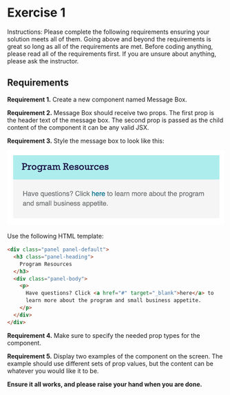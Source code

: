 # Exercise 1

Instructions: Please complete the following requirements ensuring your solution meets all of them. Going above and beyond the requirements is great so long as all of the requirements are met. Before coding anything, please read all of the requirements first. If you are unsure about anything, please ask the instructor.

## Requirements

**Requirement 1.** Create a new component named Message Box.

**Requirement 2.** Message Box should receive two props. The first prop is the header text of the message box. The second prop is passed as the child content of the component it can be any valid JSX.

**Requirement 3.** Style the message box to look like this:

![Message Box](images/message-box.png "Message Box")

Use the following HTML template:

```html
<div class="panel panel-default">
  <h3 class="panel-heading">
    ​Program Resources
  </h3>
  <div class="panel-body">
    <p>
      ​Have questions? Click <a href="#" target="_blank">here</a> to
      learn more about the program and small business appetite.
    </p>
  </div>
</div>
```

**Requirement 4.** Make sure to specify the needed prop types for the component.

**Requirement 5.** Display two examples of the component on the screen. The example should use different sets of prop values, but the content can be whatever you would like it to be. 

**Ensure it all works, and please raise your hand when you are done.**